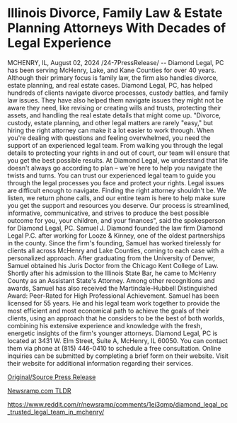 # Illinois Divorce, Family Law & Estate Planning Attorneys With Decades of Legal Experience

MCHENRY, IL, August 02, 2024 /24-7PressRelease/ -- Diamond Legal, PC has been serving McHenry, Lake, and Kane Counties for over 40 years. Although their primary focus is family law, the firm also handles divorce, estate planning, and real estate cases.   Diamond Legal, PC, has helped hundreds of clients navigate divorce processes, custody battles, and family law issues. They have also helped them navigate issues they might not be aware they need, like revising or creating wills and trusts, protecting their assets, and handling the real estate details that might come up.   "Divorce, custody, estate planning, and other legal matters are rarely "easy," but hiring the right attorney can make it a lot easier to work through. When you're dealing with questions and feeling overwhelmed, you need the support of an experienced legal team. From walking you through the legal details to protecting your rights in and out of court, our team will ensure that you get the best possible results. At Diamond Legal, we understand that life doesn't always go according to plan – we're here to help you navigate the twists and turns. You can trust our experienced legal team to guide you through the legal processes you face and protect your rights. Legal issues are difficult enough to navigate. Finding the right attorney shouldn't be. We listen, we return phone calls, and our entire team is here to help make sure you get the support and resources you deserve. Our process is streamlined, informative, communicative, and strives to produce the best possible outcome for you, your children, and your finances", said the spokesperson for Diamond Legal, PC.   Samuel J. Diamond founded the law firm Diamond Legal P.C. after working for Looze & Kinney, one of the oldest partnerships in the county. Since the firm's founding, Samuel has worked tirelessly for clients all across McHenry and Lake Counties, coming to each case with a personalized approach.  After graduating from the University of Denver, Samuel obtained his Juris Doctor from the Chicago Kent College of Law. Shortly after his admission to the Illinois State Bar, he came to McHenry County as an Assistant State's Attorney.   Among other recognitions and awards, Samuel has also received the Martindale-Hubbell Distinguished Award: Peer-Rated for High Professional Achievement.  Samuel has been licensed for 55 years. He and his legal team work together to provide the most efficient and most economical path to achieve the goals of their clients, using an approach that he considers to be the best of both worlds, combining his extensive experience and knowledge with the fresh, energetic insights of the firm's younger attorneys.  Diamond Legal, PC is located at 3431 W. Elm Street, Suite A, McHenry, IL 60050. You can contact them via phone at (815) 446-0410 to schedule a free consultation. Online inquiries can be submitted by completing a brief form on their website. Visit their website for additional information regarding their services. 

[Original/Source Press Release](https://www.24-7pressrelease.com/press-release/513031/illinois-divorce-family-law-estate-planning-attorneys-with-decades-of-legal-experience)
                    

[Newsramp.com TLDR](None) 

https://www.reddit.com/r/newsramp/comments/1ei3qmp/diamond_legal_pc_trusted_legal_team_in_mchenry/